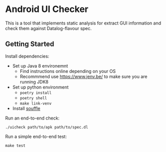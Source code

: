Android UI Checker
=====

This is a tool that implements static analysis for extract GUI information and check them against
Datalog-flavour spec.

## Getting Started

Install dependencies:

- Set up Java 8 environemnt
  - Find instructions online depending on your OS
  - Recommmend use https://www.jenv.be/ to make sure you are running JDK8
- Set up python environment
  - `poetry install`
  - `poetry shell`
  - `make link-venv`
- Install [souffle](https://souffle-lang.github.io/download.html)

Run an end-to-end check:

    ./uicheck path/to/apk path/to/spec.dl

Run a simple end-to-end test:

    make test
